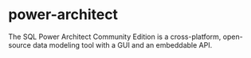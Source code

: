 power-architect
===============

The SQL Power Architect Community Edition is a cross-platform, open-source data modeling tool with a GUI and an embeddable API.
